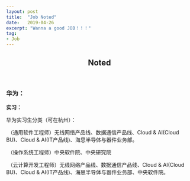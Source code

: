 ```yaml
---
layout: post
title:  "Job Noted"
date:   2019-04-26
excerpt: "Wanna a good JOB！！！"
tag:
- Job
---
```


<center><H2><b>Noted</b></H2></center><br>


### 华为：

**实习：**

华为实习生分类（可在杭州）：

​		（通用软件工程师）无线网络产品线、数据通信产品线、Cloud & AI(Cloud BU)、Cloud & AI(IT产品线)、海思半导体与器件业务部。

​		（操作系统工程师）中央软件院、中央研究院

​		（云计算开发工程师）无线网络产品线、数据通信产品线、Cloud & AI(Cloud BU)、Cloud & AI(IT产品线)、海思半导体与器件业务部、中央软件院。

